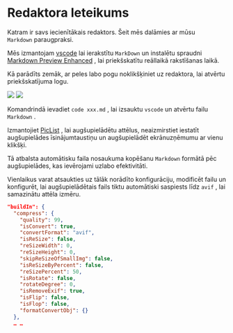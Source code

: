 # Redaktora Ieteikums

Katram ir savs iecienītākais redaktors. Šeit mēs dalāmies ar mūsu `Markdown` paraugpraksi.

Mēs izmantojam [vscode](https://code.visualstudio.com/) lai ierakstītu `MarkDown` un instalētu spraudni [Markdown Preview Enhanced](https://marketplace.visualstudio.com/items?itemName=shd101wyy.markdown-preview-enhanced) , lai priekšskatītu reāllaikā rakstīšanas laikā.

Kā parādīts zemāk, ar peles labo pogu noklikšķiniet uz redaktora, lai atvērtu priekšskatījuma logu.

![](https://p.3ti.site/1720775216.avif)
![](https://p.3ti.site/1720775043.avif)

Komandrindā ievadiet `code xxx.md` , lai izsauktu `vscode` un atvērtu failu `Markdown` .

Izmantojiet [PicList](https://github.com/Kuingsmile/PicList) , lai augšupielādētu attēlus, neaizmirstiet iestatīt augšupielādes īsinājumtaustiņu un augšupielādēt ekrānuzņēmumu ar vienu klikšķi.

Tā atbalsta automātisku faila nosaukuma kopēšanu `Markdown` formātā pēc augšupielādes, kas ievērojami uzlabo efektivitāti.

Vienlaikus varat atsaukties uz tālāk norādīto konfigurāciju, modificēt failu un konfigurēt, lai augšupielādētais fails tiktu automātiski saspiests līdz `avif` , lai samazinātu attēla izmēru.

```json
"buildIn": {
  "compress": {
    "quality": 99,
    "isConvert": true,
    "convertFormat": "avif",
    "isReSize": false,
    "reSizeWidth": 0,
    "reSizeHeight": 0,
    "skipReSizeOfSmallImg": false,
    "isReSizeByPercent": false,
    "reSizePercent": 50,
    "isRotate": false,
    "rotateDegree": 0,
    "isRemoveExif": true,
    "isFlip": false,
    "isFlop": false,
    "formatConvertObj": {}
  },
  … …
```
